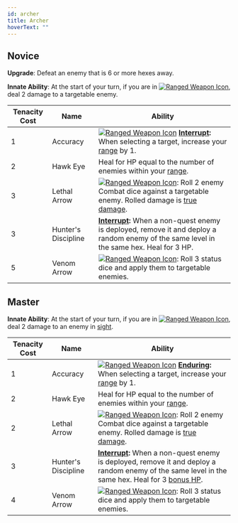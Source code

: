 ```yaml
---
id: archer
title: Archer
hoverText: ""
---
```


## Novice

**Upgrade**: Defeat an enemy that is 6 or more hexes away.

**Innate Ability**: At the start of your turn, if you are in [<img src="/icons/ranged-weapon.svg" alt="Ranged Weapon Icon" class="icon-svg" />](/docs/all/battle-forms/ranged-weapon), deal 2 damage to a targetable enemy.

| Tenacity Cost | Name                | Ability                                                                                                                                                                                                                                                |
|---------------|---------------------|--------------------------------------------------------------------------------------------------------------------------------------------------------------------------------------------------------------------------------------------------------|
| 1             | Accuracy            | [<img src="/icons/ranged-weapon.svg" alt="Ranged Weapon Icon" class="icon-svg" />](/docs/all/battle-forms/ranged-weapon) **[Interrupt](/docs/all/glossary/interrupt):** When selecting a target, increase your [range](/docs/all/glossary/range) by 1. |
| 2             | Hawk Eye            | Heal for HP equal to the number of enemies within your [range](/docs/all/glossary/range).                                                                                                                                                              |
| 3             | Lethal Arrow        | [<img src="/icons/ranged-weapon.svg" alt="Ranged Weapon Icon" class="icon-svg" />](/docs/all/battle-forms/ranged-weapon): Roll 2 enemy Combat dice against a targetable enemy. Rolled damage is [true damage](/docs/all/glossary/true-damage).         |
| 3             | Hunter's Discipline | **[Interrupt](/docs/all/glossary/interrupt):** When a non-quest enemy is deployed, remove it and deploy a random enemy of the same level in the same hex. Heal for 3 HP.                                                                               |
| 5             | Venom Arrow         | [<img src="/icons/ranged-weapon.svg" alt="Ranged Weapon Icon" class="icon-svg" />](/docs/all/battle-forms/ranged-weapon): Roll 3 status dice and apply them to targetable enemies.                                                                     |

## Master

**Innate Ability**: At the start of your turn, if you are in [<img src="/icons/ranged-weapon.svg" alt="Ranged Weapon Icon" class="icon-svg" />](/docs/all/battle-forms/ranged-weapon), deal 2 damage to an enemy in [sight](/docs/all/glossary/sight).

| Tenacity Cost | Name                | Ability                                                                                                                                                                                                                                              |
|---------------|---------------------|------------------------------------------------------------------------------------------------------------------------------------------------------------------------------------------------------------------------------------------------------|
| 1             | Accuracy            | [<img src="/icons/ranged-weapon.svg" alt="Ranged Weapon Icon" class="icon-svg" />](/docs/all/battle-forms/ranged-weapon) **[Enduring](/docs/all/glossary/enduring):** When selecting a target, increase your [range](/docs/all/glossary/range) by 1. |
| 2             | Hawk Eye            | Heal for HP equal to the number of enemies within your [range](/docs/all/glossary/range).                                                                                                                                                            |
| 2             | Lethal Arrow        | [<img src="/icons/ranged-weapon.svg" alt="Ranged Weapon Icon" class="icon-svg" />](/docs/all/battle-forms/ranged-weapon): Roll 2 enemy Combat dice against a targetable enemy. Rolled damage is [true damage](/docs/all/glossary/true-damage).       |
| 3             | Hunter's Discipline | **[Interrupt](/docs/all/glossary/interrupt):** When a non-quest enemy is deployed, remove it and deploy a random enemy of the same level in the same hex. Heal for 3 [bonus HP](/docs/all/glossary/bonus-hp).                                        |
| 4             | Venom Arrow         | [<img src="/icons/ranged-weapon.svg" alt="Ranged Weapon Icon" class="icon-svg" />](/docs/all/battle-forms/ranged-weapon): Roll 3 status dice and apply them to targetable enemies.                                                                   |

